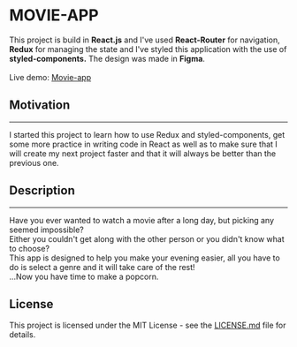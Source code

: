 # MOVIE-APP

This project is build in **React.js** and I've used **React-Router** for navigation, **Redux** for managing the state and I've styled this application with the use of **styled-components.** The design was made in **Figma**. </br> </br>
Live demo: [Movie-app](https://nataliadziedzic.github.io/movie-app/ "movie app")

## Motivation
---
I started this project to learn how to use Redux and styled-components, get some more practice in writing code in React as well as to make sure that I will create my next project faster and that it will always be better than the previous one.

## Description
---
Have you ever wanted to watch a movie after a long day, but picking any seemed impossible? </br> Either you couldn't get along with the other person or you didn't know what to choose? </br> 
This app is designed to help you make your evening easier, all you have to do is select a genre and it will take care of the rest! </br> ...Now you have time to make a popcorn.

## License

This project is licensed under the MIT License - see the [LICENSE.md](LICENSE.md) file for details.